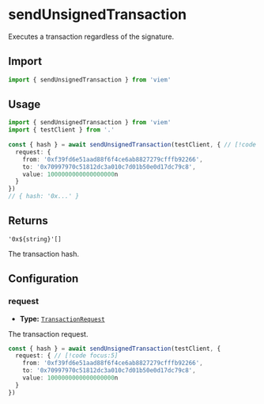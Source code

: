 # sendUnsignedTransaction

Executes a transaction regardless of the signature.

## Import 

```ts
import { sendUnsignedTransaction } from 'viem'
```

## Usage

```ts
import { sendUnsignedTransaction } from 'viem'
import { testClient } from '.'
 
const { hash } = await sendUnsignedTransaction(testClient, { // [!code focus:99]
  request: {
    from: '0xf39fd6e51aad88f6f4ce6ab8827279cfffb92266',
    to: '0x70997970c51812dc3a010c7d01b50e0d17dc79c8',
    value: 1000000000000000000n
  }
})
// { hash: '0x...' }
```

## Returns

`'0x${string}'[]`

The transaction hash.

## Configuration

### request

- **Type:** [`TransactionRequest`](/docs/glossary/terms#TODO)

The transaction request.

```ts
const { hash } = await sendUnsignedTransaction(testClient, { 
  request: { // [!code focus:5]
    from: '0xf39fd6e51aad88f6f4ce6ab8827279cfffb92266',
    to: '0x70997970c51812dc3a010c7d01b50e0d17dc79c8',
    value: 1000000000000000000n
  }
})
```